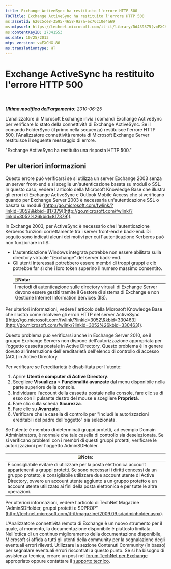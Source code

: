 ```yaml
---
title: Exchange ActiveSync ha restituito l'errore HTTP 500
TOCTitle: Exchange ActiveSync ha restituito l'errore HTTP 500
ms:assetid: 620c5ce8-3595-4658-9a7a-ec76c10e4a69
ms:mtpsurl: https://technet.microsoft.com/it-it/library/Dd439375(v=EXCHG.80)
ms:contentKeyID: 27341553
ms.date: 10/25/2013
mtps_version: v=EXCHG.80
ms.translationtype: HT
---
```


# Exchange ActiveSync ha restituito l'errore HTTP 500

 

***Ultima modifica dell'argomento:** 2010-06-25*

L'analizzatore di Microsoft Exchange invia i comandi Exchange ActiveSync per verificare lo stato della connettività di Exchange ActiveSync. Se il comando FolderSync (il primo nella sequenza) restituisce l'errore HTTP 500, l'Analizzatore connettività remota di Microsoft Exchange Server restituisce il seguente messaggio di errore.

"Exchange ActiveSync ha restituito una risposta HTTP 500."

## Per ulteriori informazioni

Questo errore può verificarsi se si utilizza un server Exchange 2003 senza un server front-end e si sceglie un'autenticazione basata su moduli o SSL. In questo caso, vedere l'articolo della Microsoft Knowledge Base che illustra gli errori di Exchange ActiveSync e Outlook Mobile Access che si verificano quando per Exchange Server 2003 è necessaria un'autenticazione SSL o basata su moduli ([http://go.microsoft.com/fwlink/?linkid=3052\&kbid=817379](http://go.microsoft.com/fwlink/?linkid=3052%26kbid=817379)).

In Exchange 2003, per ActiveSync è necessario che l'autenticazione Kerberos funzioni correttamente tra i server front-end e back-end. Di seguito sono indicati alcuni dei motivi per cui l'autenticazione Kerberos può non funzionare in IIS:

  - L'autenticazione Windows integrata potrebbe non essere abilitata sulla directory virtuale "/Exchange" del server back-end.  
  - Gli utenti interessati potrebbero essere membri di troppi gruppi e ciò potrebbe far sì che i loro token superino il numero massimo consentito.  
    <table>
    <thead>
    <tr class="header">
    <th><img src="images/Dd439361.note(EXCHG.80).gif" title="note" alt="note" />Nota:</th>
    </tr>
    </thead>
    <tbody>
    <tr class="odd">
    <td>I metodi di autenticazione sulle directory virtuali di Exchange Server devono essere gestiti tramite il Gestore di sistema di Exchange e non Gestione Internet Information Services (IIS).</td>
    </tr>
    </tbody>
    </table>

Per ulteriori informazioni, vedere l'articolo della Microsoft Knowledge Base che illustra come risolvere gli errori HTTP nel server ActiveSync ([http://go.microsoft.com/fwlink/?linkid=3052\&kbid=330463](http://go.microsoft.com/fwlink/?linkid=3052%26kbid=330463)).

Questo problema può verificarsi anche in Exchange Server 2010, se il gruppo Exchange Servers non dispone dell'autorizzazione appropriata per l'oggetto cassetta postale in Active Directory. Questo problema è in genere dovuto all'interruzione dell'ereditarietà dell'elenco di controllo di accesso (ACL) in Active Directory.

Per verificare se l'ereditarietà è disabilitata per l'utente:

1.  Aprire **Utenti e computer di Active Directory**.  
2.  Scegliere **Visualizza** \> **Funzionalità avanzate** dal menu disponibile nella parte superiore della console.  
3.  Individuare l'account della cassetta postale nella console, fare clic su di esso con il pulsante destro del mouse e scegliere **Proprietà**.  
4.  Fare clic sulla scheda **Sicurezza**.  
5.  Fare clic su **Avanzate**.  
6.  Verificare che la casella di controllo per "Includi le autorizzazioni ereditabili del padre dell'oggetto" sia selezionata.  

Se l'utente è membro di determinati gruppi protetti, ad esempio Domain Administrators, è normale che tale casella di controllo sia deselezionata. Se si verificano problemi con i membri di questi gruppi protetti, verificare le autorizzazioni per l'oggetto AdminSDHolder.

<table>
<thead>
<tr class="header">
<th><img src="images/Dd439361.note(EXCHG.80).gif" title="note" alt="note" />Nota:</th>
</tr>
</thead>
<tbody>
<tr class="odd">
<td>È consigliabile evitare di utilizzare per la posta elettronica account appartenenti a gruppi protetti. Se sono necessari i diritti concessi da un gruppo protetto, è consigliabile utilizzare due account utente di Active Directory, ovvero un account utente aggiunto a un gruppo protetto e un account utente utilizzato ai fini della posta elettronica e per tutte le altre operazioni.</td>
</tr>
</tbody>
</table>

Per ulteriori informazioni, vedere l'articolo di TechNet Magazine "AdminSDHolder, gruppi protetti e SDPROP" (<http://technet.microsoft.com/it-it/magazine/2009.09.sdadminholder.aspx>).

L'Analizzatore connettività remota di Exchange è un nuovo strumento per il quale, al momento, la documentazione disponibile è piuttosto limitata. Nell'ottica di un continuo miglioramento della documentazione disponibile, Microsoft si affida a tutti gli utenti della community per la segnalazione degli eventuali errori rilevati. Utilizzare la sezione Contenuti Community (in basso) per segnalare eventuali errori riscontrati a questo punto. Se si ha bisogno di assistenza tecnica, creare un post nel [forum TechNet per Exchange](http://go.microsoft.com/fwlink/?linkid=73420) appropriato oppure contattare il [supporto tecnico](http://go.microsoft.com/fwlink/?linkid=8158).

